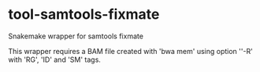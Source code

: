 # tool-samtools-fixmate
 Snakemake wrapper for samtools fixmate

This wrapper requires a BAM file created with 'bwa mem' using option ''-R' with 'RG', 'ID' and 'SM' tags.
